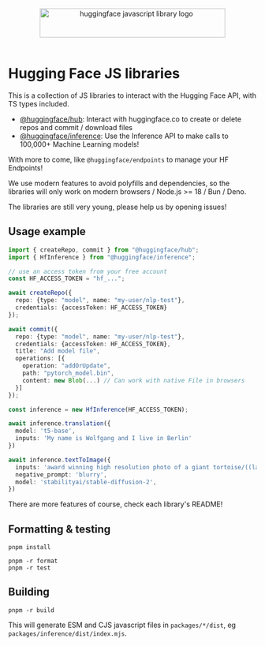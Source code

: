 <p align="center">
  <br/>
  <picture>
    <source media="(prefers-color-scheme: dark)" srcset="https://huggingface.co/datasets/huggingface/documentation-images/raw/main/huggingfacejs-dark.svg">
    <source media="(prefers-color-scheme: light)" srcset="https://huggingface.co/datasets/huggingface/documentation-images/raw/main/huggingfacejs-light.svg">
    <img alt="huggingface javascript library logo" src="https://huggingface.co/datasets/huggingface/documentation-images/raw/main/huggingfacejs-light.svg" width="376" height="59" style="max-width: 100%;">
  </picture>
  <br/>
  <br/>
</p>

# Hugging Face JS libraries

This is a collection of JS libraries to interact with the Hugging Face API, with TS types included.

- [@huggingface/hub](packages/hub/README.md): Interact with huggingface.co to create or delete repos and commit / download files
- [@huggingface/inference](packages/inference/README.md): Use the Inference API to make calls to 100,000+ Machine Learning models!

With more to come, like `@huggingface/endpoints` to manage your HF Endpoints!

We use modern features to avoid polyfills and dependencies, so the libraries will only work on modern browsers / Node.js >= 18 / Bun / Deno.

The libraries are still very young, please help us by opening issues!

## Usage example

```ts
import { createRepo, commit } from "@huggingface/hub";
import { HfInference } from "@huggingface/inference";

// use an access token from your free account
const HF_ACCESS_TOKEN = "hf_...";

await createRepo({
  repo: {type: "model", name: "my-user/nlp-test"},
  credentials: {accessToken: HF_ACCESS_TOKEN}
});

await commit({
  repo: {type: "model", name: "my-user/nlp-test"},
  credentials: {accessToken: HF_ACCESS_TOKEN},
  title: "Add model file",
  operations: [{
    operation: "addOrUpdate",
    path: "pytorch_model.bin",
    content: new Blob(...) // Can work with native File in browsers
  }]
});

const inference = new HfInference(HF_ACCESS_TOKEN);

await inference.translation({
  model: 't5-base',
  inputs: 'My name is Wolfgang and I live in Berlin'
})

await inference.textToImage({
  inputs: 'award winning high resolution photo of a giant tortoise/((ladybird)) hybrid, [trending on artstation]',
  negative_prompt: 'blurry',
  model: 'stabilityai/stable-diffusion-2',
})
```

There are more features of course, check each library's README!

## Formatting & testing

```console
pnpm install

pnpm -r format
pnpm -r test
```

## Building

```
pnpm -r build
```

This will generate ESM and CJS javascript files in `packages/*/dist`, eg `packages/inference/dist/index.mjs`.
